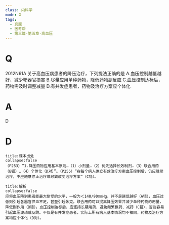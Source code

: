 ```yaml
---
class: 内科学
mode: X
tags:
  - 真题
  - 医考帮
  - 第三篇-第五章-高血压
---
```


# Q
2012N61A 关于高血压病患者的降压治疗，下列提法正确的是
A.血压控制越低越好，减少靶器官损害
B.尽量应用单种药物，降低药物副反应
C.血压控制达标后，药物需及时调整减量
D.有并发症患者，药物及治疗方案应个体化

# A
D
# D
```ad-note
title:课本出处
collapse:false
（P253）“1.降压药物应用基本原则…（1）小剂量…（2）优先选择长效制剂…（3）联合用药（B错）…（4）个体化（D对）”。（P255）“在每个病人确立有效治疗方案血压控制后，仍应继续治疗，不应随意停止治疗或频繁改变治疗方案”（C错）。
```

```ad-summary
title:解析
collapse:false
应将血压降到患者能最大耐受的水平，一般为＜140/90mmHg，并不是越低越好（A错），血压过低则引起各器官供血不足，甚至引起休克。联合用药可以提高降压效果并减少单种药物的用量，降低副作用（B错）。血压控制达标后，应坚持长期用药，避免频繁换药、减药（C错），否则容易引起血压波动或反跳。不仅是有并发症患者，实际上所有病人基本情况均不相同，药物及治疗方案均应个体化（D对）。
```

